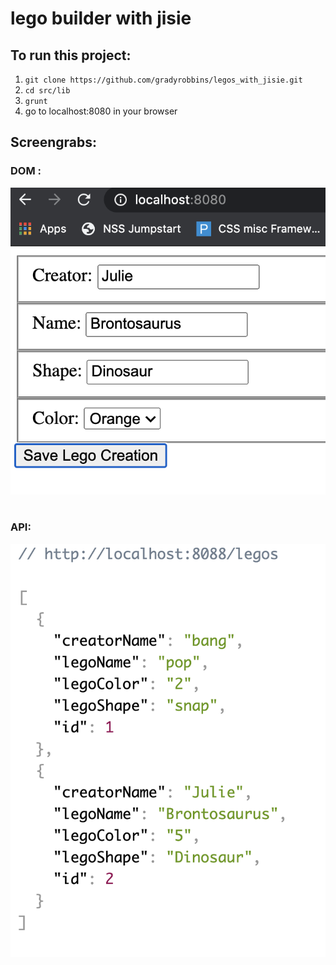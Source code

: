 # lego builder with jisie

## To run this project:
1. ``` git clone https://github.com/gradyrobbins/legos_with_jisie.git ```
1. ``` cd src/lib ```
1. ``` grunt   ```
1. go to localhost:8080 in your browser

## Screengrabs:
### DOM :
![DOM](./DOM_screengrab.png) <br/><br/>
### API:
![API](API_screengrab.png)
